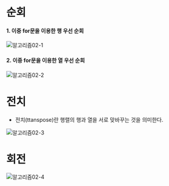 # 순회



#### 1. 이중 for문을 이용한 행 우선 순회

![알고리즘02-1](images/알고리즘02-1.png)


#### 2. 이중 for문을 이용한 열 우선 순회

![알고리즘02-2](images/알고리즘02-2.png)


# 전치

- 전치(ttanspose)란 행렬의 행과 열을 서로 맞바꾸는 것을 의미한다.

![알고리즘02-3](images/알고리즘02-3.png)


# 회전


![알고리즘02-4](images/알고리즘02-4.png)
